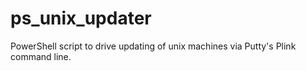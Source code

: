 # ps_unix_updater
PowerShell script to drive updating of unix machines via Putty's Plink command line.
